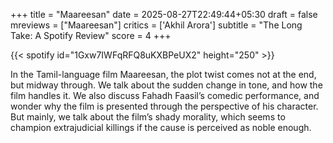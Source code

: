 +++
title = "Maareesan"
date = 2025-08-27T22:49:44+05:30
draft = false
mreviews = ["Maareesan"]
critics = ['Akhil Arora']
subtitle = "The Long Take: A Spotify Review"
score = 4
+++

{{< spotify id="1Gxw7IWFqRFQ8uKXBPeUX2" height="250" >}}

In the Tamil-language film Maareesan, the plot twist comes not at the end, but midway through. We talk about the sudden change in tone, and how the film handles it. We also discuss Fahadh Faasil’s comedic performance, and wonder why the film is presented through the perspective of his character. But mainly, we talk about the film’s shady morality, which seems to champion extrajudicial killings if the cause is perceived as noble enough.
